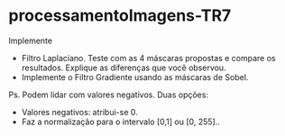# processamentoImagens-TR7

Implemente
* Filtro Laplaciano. Teste com as 4 máscaras propostas e compare os resultados. Explique as diferenças que você observou.
* Implemente o Filtro Gradiente usando as máscaras de Sobel.

Ps. Podem lidar com valores negativos. Duas opções:

- Valores negativos: atribui-se 0.
- Faz a normalização para o intervalo [0,1] ou [0, 255]..

